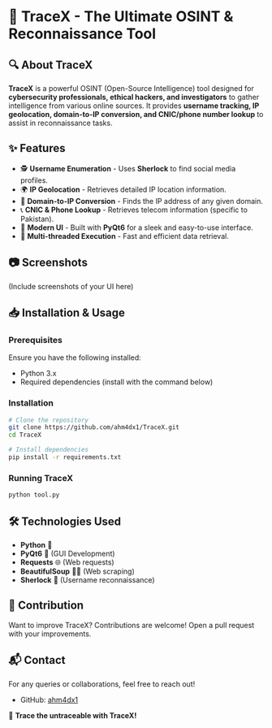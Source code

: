 # 🚀 TraceX - The Ultimate OSINT & Reconnaissance Tool


## 🔍 About TraceX
**TraceX** is a powerful OSINT (Open-Source Intelligence) tool designed for **cybersecurity professionals, ethical hackers, and investigators** to gather intelligence from various online sources. It provides **username tracking, IP geolocation, domain-to-IP conversion, and CNIC/phone number lookup** to assist in reconnaissance tasks.

## ✨ Features
- 🕵️ **Username Enumeration** - Uses **Sherlock** to find social media profiles.
- 🌍 **IP Geolocation** - Retrieves detailed IP location information.
- 🔗 **Domain-to-IP Conversion** - Finds the IP address of any given domain.
- 📞 **CNIC & Phone Lookup** - Retrieves telecom information (specific to Pakistan).
- 🎨 **Modern UI** - Built with **PyQt6** for a sleek and easy-to-use interface.
- 🚀 **Multi-threaded Execution** - Fast and efficient data retrieval.

## 📷 Screenshots
(Include screenshots of your UI here)

## 📥 Installation & Usage
### Prerequisites
Ensure you have the following installed:
- Python 3.x
- Required dependencies (install with the command below)

### Installation
```bash
# Clone the repository
git clone https://github.com/ahm4dx1/TraceX.git
cd TraceX

# Install dependencies
pip install -r requirements.txt
```

### Running TraceX
```bash
python tool.py
```

## 🛠️ Technologies Used
- **Python** 🐍
- **PyQt6** 🎨 (GUI Development)
- **Requests** 🌐 (Web requests)
- **BeautifulSoup** 🕵️‍♂️ (Web scraping)
- **Sherlock** 🔎 (Username reconnaissance)


## 🤝 Contribution
Want to improve TraceX? Contributions are welcome! Open a pull request with your improvements.

## 📬 Contact
For any queries or collaborations, feel free to reach out!
- GitHub: [ahm4dx1](https://github.com/ahm4dx1)

🚀 **Trace the untraceable with TraceX!**

